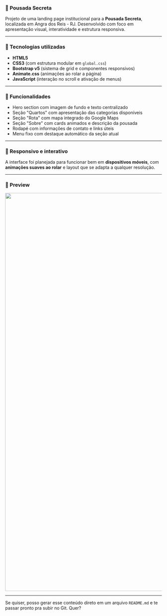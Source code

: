 ### 🏨 Pousada Secreta

Projeto de uma landing page institucional para a **Pousada Secreta**, localizada em Angra dos Reis - RJ. Desenvolvido com foco em apresentação visual, interatividade e estrutura responsiva.

---

### 🚀 Tecnologias utilizadas

- **HTML5**
- **CSS3** (com estrutura modular em `global.css`)
- **Bootstrap v5** (sistema de grid e componentes responsivos)
- **Animate.css** (animações ao rolar a página)
- **JavaScript** (interação no scroll e ativação de menus)

---

### 🎯 Funcionalidades

- Hero section com imagem de fundo e texto centralizado
- Seção "Quartos" com apresentação das categorias disponíveis
- Seção "Rota" com mapa integrado do Google Maps
- Seção "Sobre" com cards animados e descrição da pousada
- Rodapé com informações de contato e links úteis
- Menu fixo com destaque automático da seção atual

---

### 📱 Responsivo e interativo

A interface foi planejada para funcionar bem em **dispositivos móveis**, com **animações suaves ao rolar** e layout que se adapta a qualquer resolução.

---

### 📸 Preview

<img src="./src/img/index.png" width= "1280px">

---

Se quiser, posso gerar esse conteúdo direto em um arquivo `README.md` e te passar pronto pra subir no Git. Quer?